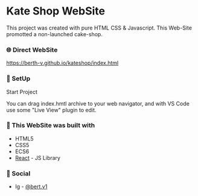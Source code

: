# Kate Shop WebSite

This project was created with pure HTML CSS & Javascript.
This Web-Site promotted a non-launched cake-shop.

### :globe_with_meridians: Direct WebSite

https://berth-v.github.io/kateshop/index.html

### :space_invader: SetUp

Start Project

You can drag index.hmtl archive to your web navigator, and with VS Code use some "Live View" plugin to edit.

### :wrench: This WebSite was built with

- HTML5
- CSS5
- ECS6
- [React](https://react.dev/) - JS Library

### :wave: Social

- Ig - [@bert.v1](https://www.instagram.com/bert.v1/)
